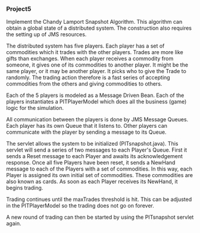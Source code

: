 ### Project5

Implement the Chandy Lamport Snapshot Algorithm. This algorithm can obtain a global state of a distributed system. The construction also requires the setting up of JMS resources.

The distributed system has five players. Each player has a set of commodities which it trades with the other players. Trades are more like gifts than exchanges. When each player receives a commodity from someone, it gives one of its commodities to another player. It might be the same player, or it may be another player. It picks who to give the Trade to randomly. The trading action therefore is a fast series of accepting commodities from the others and giving commodities to others. 

Each of the 5 players is modeled as a Message Driven Bean. Each of the players instantiates a PITPlayerModel which does all the business (game) logic for the simulation. 

All communication between the players is done by JMS Message Queues. Each player has its own Queue that it listens to. Other players can communicate with the player by sending a message to its Queue.

The servlet allows the system to be initialized (PITsnapshot.java). This servlet will send a series of two messages to each Player's Queue. First it sends a Reset message to each Player and awaits its acknowledgement response. Once all five Players have been reset, it sends a NewHand message to each of the Players with a set of commodities. In this way, each Player is assigned its own initial set of commodities. These commodities are also known as cards. As soon as each Player receives its NewHand, it begins trading.

Trading continues until the maxTrades threshold is hit. This can be adjusted in the PITPlayerModel so the trading does not go on forever.

A new round of trading can then be started by using the PITsnapshot servlet again.

